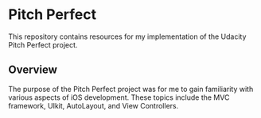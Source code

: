 # Pitch Perfect

This repository contains resources for my implementation of the Udacity Pitch Perfect project.

## Overview

The purpose of the Pitch Perfect project was for me to gain familiarity with various aspects of iOS development. These topics include the MVC framework, UIkit, AutoLayout, and View Controllers.

